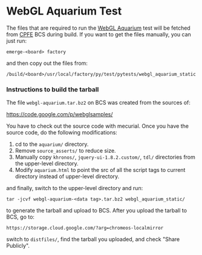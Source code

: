 WebGL Aquarium Test
===================
The files that are required to run the
[WebGL Aquarium](http://webglsamples.org/aquarium/aquarium.html) test will be
fetched from [CPFE](https://www.google.com/chromeos/partner/fe) BCS during
build. If you want to get the files manually, you can just run:

    emerge-<board> factory

and then copy out the files from:

    /build/<board>/usr/local/factory/py/test/pytests/webgl_aquarium_static


### Instructions to build the tarball

The file `webgl-aquarium.tar.bz2` on BCS was created from the sources of:

  https://code.google.com/p/webglsamples/

You have to check out the source code with mecurial. Once you have the source
code, do the following modifications:

  1. cd to the `aquarium/` directory.
  2. Remove `source_asserts/` to reduce size.
  3. Manually copy `khronos/`, `jquery-ui-1.8.2.custom/`, `tdl/` directories
     from the upper-level directory.
  4. Modify `aquarium.html` to point the src of all the script tags to current
     directory instead of upper-level directory.

and finally, switch to the upper-level directory and run:

    tar -jcvf webgl-aquarium-<data tag>.tar.bz2 webgl_aquarium_static/

to generate the tarball and upload to BCS. After you upload the tarball to BCS,
go to:

    https://storage.cloud.google.com/?arg=chromeos-localmirror

switch to `distfiles/`, find the tarball you uploaded, and check "Share
Publicly".
